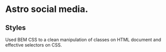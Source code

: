 # Astro social media.

## Styles
Used BEM CSS to a clean manipulation of classes on HTML document and effective selectors on CSS.

